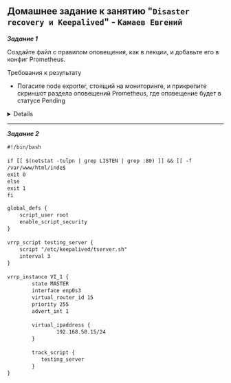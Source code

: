 ## Домашнее задание к занятию "`Disaster recovery и Keepalived`" - `Камаев Евгений`

***Задание 1***

Создайте файл с правилом оповещения, как в лекции, и добавьте его в конфиг Prometheus.

Требования к результату
* Погасите node exporter, стоящий на мониторинге, и прикрепите скриншот раздела оповещений Prometheus, где оповещение будет в статусе Pending

<details>

![Screnshot](https://github.com/7Evgen7/Netology/blob/main/JPG/8_05-Smon/9_05_1.jpg)

</details>

---

***Задание 2***

```
#!/bin/bash

if [[ $(netstat -tulpn | grep LISTEN | grep :80) ]] && [[ -f /var/www/html/inde$
exit 0
else
exit 1
fi
```

```
global_defs {
    script_user root
    enable_script_security
}

vrrp_script testing_server {
    script "/etc/keepalived/tserver.sh"
    interval 3
}

vrrp_instance VI_1 {
        state MASTER
        interface enp0s3
        virtual_router_id 15
        priority 255
        advert_int 1

        virtual_ipaddress {
                192.168.50.15/24
        }

        track_script {
           testing_server
        }
}
```

